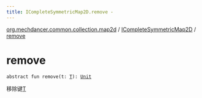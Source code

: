 ```yaml
---
title: ICompleteSymmetricMap2D.remove - 
---
```


[org.mechdancer.common.collection.map2d](../index.html) / [ICompleteSymmetricMap2D](index.html) / [remove](./remove.html)

# remove

`abstract fun remove(t: `[`T`](index.html#T)`): `[`Unit`](https://kotlinlang.org/api/latest/jvm/stdlib/kotlin/-unit/index.html)

移除键[T](index.html#T)

